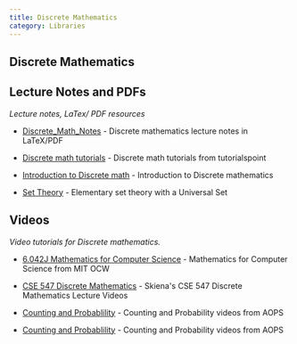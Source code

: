 ```yaml
---
title: Discrete Mathematics
category: Libraries
---
```


Discrete Mathematics
---------------------

## Lecture Notes and PDFs
*Lecture notes, LaTex/ PDF resources*

* [Discrete_Math_Notes](https://github.com/Scarlehh/Discrete_Math_Notes) - Discrete mathematics lecture notes in LaTeX/PDF

* [Discrete math tutorials](https://www.tutorialspoint.com/discrete_mathematics/) - Discrete math tutorials from tutorialspoint

* [Introduction to Discrete math](http://www.cs.odu.edu/~toida/nerzic/content/intro2discrete/intro2discrete.html) - Introduction to Discrete mathematics

* [Set Theory](http://math.boisestate.edu/~holmes/holmes/head.pdf) - Elementary set theory with a Universal Set

## Videos
*Video tutorials for Discrete mathematics.*

* [6.042J Mathematics for Computer Science](https://ocw.mit.edu/courses/electrical-engineering-and-computer-science/6-042j-mathematics-for-computer-science-fall-2010/video-lectures/) - Mathematics for Computer Science from MIT OCW

* [CSE 547 Discrete Mathematics](http://www3.cs.stonybrook.edu/~algorith/math-video/) - Skiena's CSE 547 Discrete Mathematics Lecture Videos

* [Counting and Probablility](http://artofproblemsolving.com/videos/counting) - Counting and Probability videos from AOPS

* [Counting and Probablility](http://artofproblemsolving.com/videos/counting) - Counting and Probability videos from AOPS

